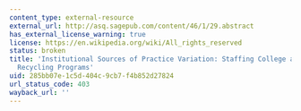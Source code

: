 ```yaml
---
content_type: external-resource
external_url: http://asq.sagepub.com/content/46/1/29.abstract
has_external_license_warning: true
license: https://en.wikipedia.org/wiki/All_rights_reserved
status: broken
title: 'Institutional Sources of Practice Variation: Staffing College and University
  Recycling Programs'
uid: 285bb07e-1c5d-404c-9cb7-f4b852d27824
url_status_code: 403
wayback_url: ''
---
```

